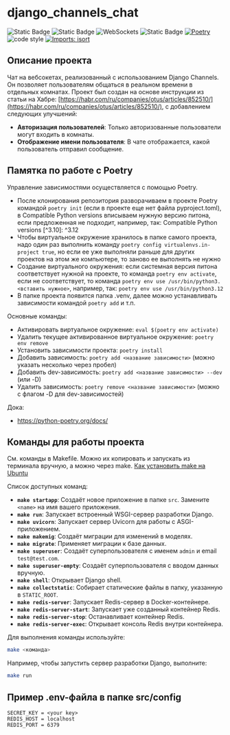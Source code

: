 # django_channels_chat

![Static Badge](https://img.shields.io/badge/Python-FFD43B?logo=python&logoColor=blue) 
![Static Badge](https://img.shields.io/badge/Django-092E20?logo=django&logoColor=green)
![WebSockets](https://img.shields.io/badge/WebSockets-000000?logo=websocket&logoColor=white)
![Static Badge](https://img.shields.io/badge/redis-%23DC382D.svg?logo=redis&logoColor=white)
[![Poetry](https://img.shields.io/endpoint?url=https://python-poetry.org/badge/v0.json)](https://python-poetry.org/)
![code style](https://img.shields.io/badge/code%20style-black-000000.svg)
[![Imports: isort](https://img.shields.io/badge/%20imports-isort-%231674b1?style=flat&labelColor=ef8336)](https://pycqa.github.io/isort/)

## Описание проекта

Чат на вебсокетах, реализованный с использованием Django Channels. Он позволяет пользователям общаться в реальном времени в отдельных комнатах. Проект был создан на основе инструкции из статьи на Хабре: [https://habr.com/ru/companies/otus/articles/852510/](https://habr.com/ru/companies/otus/articles/852510/), с добавлением следующих улучшений:

- **Авторизация пользователей**: Только авторизованные пользователи могут входить в комнаты.
- **Отображение имени пользователя**: В чате отображается, какой пользователь отправил сообщение.

## Памятка по работе с Poetry

Управление зависимостями осуществляется с помощью Poetry.

- После клонирования репозитория разворачиваем в проекте Poetry командой `poetry init` (если в проекте еще нет файла pyproject.toml), в Compatible Python versions вписываем нужную версию питона, если предложенная не подходит,
например, так: Compatible Python versions [^3.10]:  ^3.12
- Чтобы виртуальное окружение хранилось в папке самого проекта, надо один раз выполнить команду
`poetry config virtualenvs.in-project true`, но если ее уже выполняли раньше для других проектов
на этом же компьютере, то заново ее выполнять не нужно
- Создание виртуального окружения: если системная версия питона соответствует нужной на проекте,
то команда `poetry env activate`, если не соответствует, то команда `poetry env use /usr/bin/python3.<вставить нужное>`, например, так: `poetry env use /usr/bin/python3.12`
- В папке проекта появится папка .venv, далее можно устанавливать зависимости командой `poetry add` и т.п.

Основные команды:
- Активировать виртуальное окружение: `eval $(poetry env activate)`
- Удалить текущее активированное виртуальное окружение: `poetry env remove`
- Установить зависимости проекта: `poetry install`
- Добавить зависимость: `poetry add <название зависимости>` (можно указать несколько через пробел)
- Добавить dev-зависимость: `poetry add <название зависимости> --dev` (или -D)
- Удалить зависимость: `poetry remove <название зависимости>` (можно с флагом -D для dev-зависимостей)

Дока:
- https://python-poetry.org/docs/

## Команды для работы проекта

См. команды в Makefile.
Можно их копировать и запускать из терминала вручную, а можно через make.
[Как установить make на Ubuntu](https://www.geeksforgeeks.org/how-to-install-make-on-ubuntu/)

Список доступных команд:

- **`make startapp`**: Создаёт новое приложение в папке `src`. Замените `<name>` на имя вашего приложения.
- **`make run`**: Запускает встроенный WSGI-сервер разработки Django.
- **`make uvicorn`**: Запускает сервер Uvicorn для работы с ASGI-приложением.
- **`make makemig`**: Создаёт миграции для изменений в моделях.
- **`make migrate`**: Применяет миграции к базе данных.
- **`make superuser`**: Создаёт суперпользователя с именем `admin` и email `test@test.com`.
- **`make superuser-empty`**: Создаёт суперпользователя с вводом данных вручную.
- **`make shell`**: Открывает Django shell.
- **`make collectstatic`**: Собирает статические файлы в папку, указанную в `STATIC_ROOT`.
- **`make redis-server`**: Запускает Redis-сервер в Docker-контейнере.
- **`make redis-server-start`**: Запускает уже созданный контейнер Redis.
- **`make redis-server-stop`**: Останавливает контейнер Redis.
- **`make redis-server-exec`**: Открывает консоль Redis внутри контейнера.

Для выполнения команды используйте:

```bash
make <команда>
```

Например, чтобы запустить сервер разработки Django, выполните:

```bash
make run
```

## Пример .env-файла в папке src/config
```
SECRET_KEY = <your key>
REDIS_HOST = localhost
REDIS_PORT = 6379
```
